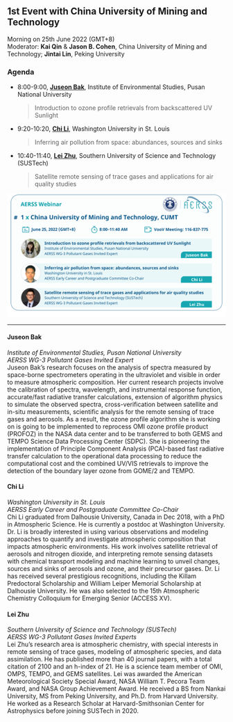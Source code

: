 ## 1st Event with China University of Mining and Technology
Morning on 25th June 2022 (GMT+8)  
Moderator: **Kai Qin** & **Jason B. Cohen**, China University of Mining and Technology; **Jintai Lin**, Peking University

### Agenda
- 8:00-9:00, **[Juseon Bak](#juseon-bak)**, Institute of Environmental Studies, Pusan National University
    > Introduction to ozone profile retrievals from backscattered UV Sunlight
- 9:20-10:20, **[Chi Li](#chi-li)**, Washington University in St. Louis
    > Inferring air pollution from space: abundances, sources and sinks
- 10:40-11:40, **[Lei Zhu](#lei-zhu)**, Southern University of Science and Technology (SUSTech)
    > Satellite remote sensing of trace gases and applications for air quality studies
<img src='https://github.com/AERSS2022/webinar/blob/main/info/1st%20with%20CUMT.png'>

---
#### **Juseon Bak**  
*Institute of Environmental Studies, Pusan National University*  
*AERSS WG-3 Pollutant Gases Invited Expert*  
Juseon Bak’s research focuses on the analysis of spectra measured by space-borne spectrometers operating in the ultraviolet and visible in order to measure atmospheric composition. Her current research projects involve the calibration of spectra, wavelength, and instrumental response function, accurate/fast radiative transfer calculations, extension of algorithm physics to simulate the observed spectra, cross-verification between satellite and in-situ measurements, scientific analysis for the remote sensing of trace gases and aerosols. As a result, the ozone profile algorithm she is working on is going to be implemented to reprocess OMI ozone profile product (PROFOZ) in the NASA data center and to be transferred to both GEMS and TEMPO Science Data Processing Center (SDPC). She is pioneering the implementation of Principle Component Analysis (PCA)-based fast radiative transfer calculation to the operational data processing to reduce the computational cost and the combined UV/VIS retrievals to improve the detection of the boundary layer ozone from GOME/2 and TEMPO.
#### **Chi Li**  
*Washington University in St. Louis*  
*AERSS Early Career and Postgraduate Committee Co-Chair*  
Chi Li graduated from Dalhousie University, Canada in Dec 2018, with a PhD in Atmospheric Science. He is currently a postdoc at Washington University. Dr. Li is broadly interested in using various observations and modeling approaches to quantify and investigate atmospheric composition that impacts atmospheric environments. His work involves satellite retrieval of aerosols and nitrogen dioxide, and interpreting remote sensing datasets with chemical transport modeling and machine learning to unveil changes, sources and sinks of aerosols and ozone, and their precursor gases. Dr. Li has received several prestigious recognitions, including the Killam Predoctoral Scholarship and William Leiper Memorial Scholarship at Dalhousie University. He was also selected to the 15th Atmospheric Chemistry Colloquium for Emerging Senior (ACCESS XV).
#### Lei Zhu
*Southern University of Science and Technology (SUSTech)*  
*AERSS WG-3 Pollutant Gases Invited Experts*  
Lei Zhu’s research area is atmospheric chemistry, with special interests in remote sensing of trace gases, modeling of atmospheric species, and data assimilation. He has published more than 40 journal papers, with a total citation of 2100 and an h-index of 21. He is a science team member of OMI, OMPS, TEMPO, and GEMS satellites. Lei was awarded the American Meteorological Society Special Award, NASA William T. Pecora Team Award, and NASA Group Achievement Award. He received a BS from Nankai University, MS from Peking University, and Ph.D. from Harvard University. He worked as a Research Scholar at Harvard-Smithsonian Center for Astrophysics before joining SUSTech in 2020.
